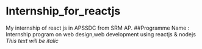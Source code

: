 # Internship_for_reactjs
My internship of react js in APSSDC from SRM AP.
##Programme Name : Internship program on web design,web development using reactjs & nodejs
*This text will be italic*
